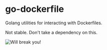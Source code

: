 # go-dockerfile
Golang utilities for interacting with Dockerfiles.

Not stable. Don't take a dependency on this.

![Will break you!](https://c.tenor.com/Ijal3ujxuP0AAAAC/ivan-drago-i-must-break-you.gif)
